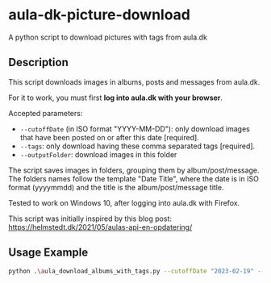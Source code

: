 # aula-dk-picture-download
A python script to download pictures with tags from aula.dk

## Description 
This script downloads images in albums, posts and messages from aula.dk.

For it to work, you must first **log into aula.dk with your browser**.

Accepted parameters:

- `--cutoffDate` (in ISO format "YYYY-MM-DD"): only download images that have been posted on or after this date [required].
- `--tags`: only download having these comma separated tags [required].
- `--outputFolder`: download images in this folder

The script saves images in folders, grouping them by album/post/message. The folders names follow the template "Date Title", where the date is in ISO format (yyyymmdd) and the title is the album/post/message title.

Tested to work on Windows 10, after logging into aula.dk with Firefox.

This script was initially inspired by this blog post: https://helmstedt.dk/2021/05/aulas-api-en-opdatering/

## Usage Example
```bash
python .\aula_download_albums_with_tags.py --cutoffDate "2023-02-19" --tags "Tag1" "Tag2" --outputFolder "output"
```
